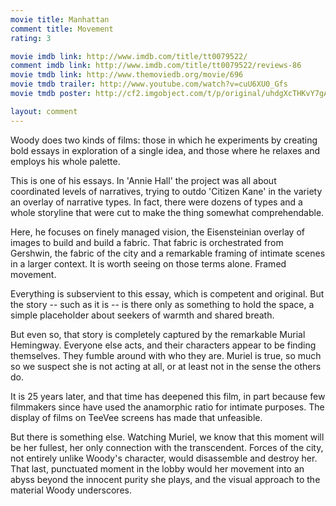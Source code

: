 ```yaml
---
movie title: Manhattan
comment title: Movement
rating: 3

movie imdb link: http://www.imdb.com/title/tt0079522/
comment imdb link: http://www.imdb.com/title/tt0079522/reviews-86
movie tmdb link: http://www.themoviedb.org/movie/696
movie tmdb trailer: http://www.youtube.com/watch?v=cuU6XU0_Gfs
movie tmdb poster: http://cf2.imgobject.com/t/p/original/uhdgXcTHKvY7gA2kPX5lRhf4i9x.jpg

layout: comment
---
```


Woody does two kinds of films: those in which he experiments by creating bold essays in exploration of a single idea, and those where he relaxes and employs his whole palette.

This is one of his essays. In 'Annie Hall' the project was all about coordinated levels of narratives, trying to outdo 'Citizen Kane' in the variety an overlay of narrative types. In fact, there were dozens of types and a whole storyline that were cut to make the thing somewhat comprehendable.

Here, he focuses on finely managed vision, the Eisensteinian overlay of images to build and build a fabric. That fabric is orchestrated from Gershwin, the fabric of the city and a remarkable framing of intimate scenes in a larger context. It is worth seeing on those terms alone. Framed movement.

Everything is subservient to this essay, which is competent and original. But the story -- such as it is -- is there only as something to hold the space, a simple placeholder about seekers of warmth and shared breath.

But even so, that story is completely captured by the remarkable Murial Hemingway. Everyone else acts, and their characters appear to be finding themselves. They fumble around with who they are. Muriel is true, so much so we suspect she is not acting at all, or at least not in the sense the others do.

It is 25 years later, and that time has deepened this film, in part because few filmmakers since have used the anamorphic ratio for intimate purposes. The display of films on TeeVee screens has made that unfeasible. 

But there is something else. Watching Muriel, we know that this moment will be her fullest, her only connection with the transcendent. Forces of the city, not entirely unlike Woody's character, would disassemble and destroy her. That last, punctuated moment in the lobby would her movement into an abyss beyond the innocent purity she plays, and the visual approach to the material Woody underscores.